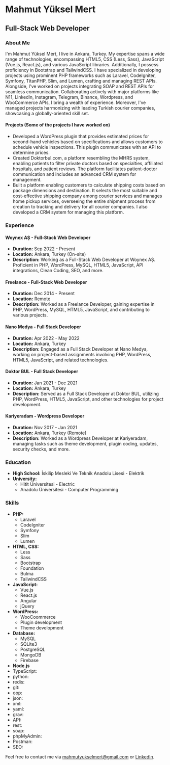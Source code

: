 # Mahmut Yüksel Mert

## Full-Stack Web Developer

### About Me
I'm Mahmut Yüksel Mert, I live in Ankara, Turkey. My expertise spans a wide range of technologies, encompassing HTML5, CSS (Less, Sass), JavaScript (Vue.js, React.js), and various JavaScript libraries. Additionally, I possess proficiency in Bootstrap and TailwindCSS. I have specialized in developing projects using prominent PHP frameworks such as Laravel, CodeIgniter, Symfony, TitanPHP, Slim, and Lumen, crafting and managing REST APIs. Alongside, I've worked on projects integrating SOAP and REST APIs for seamless communication. Collaborating actively with major platforms like N11, LinkedIn, Instagram, Telegram, Binance, Wordpress, and WooCommerce APIs, I bring a wealth of experience. Moreover, I've managed projects harmonizing with leading Turkish courier companies, showcasing a globally-oriented skill set.

#### Projects (Some of the projects I have worked on)
- Developed a WordPress plugin that provides estimated prices for second-hand vehicles based on specifications and allows customers to schedule vehicle inspections. This plugin communicates with an API to determine prices.
- Created Doktorbul.com, a platform resembling the MHRS system, enabling patients to filter private doctors based on specialties, affiliated hospitals, and patient reviews. The platform facilitates patient-doctor communication and includes an advanced CRM system for management.
- Built a platform enabling customers to calculate shipping costs based on package dimensions and destination. It selects the most suitable and cost-effective shipping company among courier services and manages home pickup services, overseeing the entire shipment process from creation to tracking and delivery for all courier companies. I also developed a CRM system for managing this platform.
 
### Experience

#### Woynex AŞ - Full-Stack Web Developer
- **Duration:** Sep 2022 - Present 
- **Location:** Ankara, Turkey (On-site)
- **Description:** Working as a Full-Stack Web Developer at Woynex AŞ. Proficient in PHP, WordPress, MySQL, HTML5, JavaScript, API integrations, Clean Coding, SEO, and more.

#### Freelance - Full-Stack Web Developer
- **Duration:** Dec 2014 - Present
- **Location:** Remote
- **Description:** Worked as a Freelance Developer, gaining expertise in PHP, WordPress, MySQL, HTML5, JavaScript, and contributing to various projects.

#### Nano Medya - Full Stack Developer
- **Duration:** Apr 2022 - May 2022
- **Location:** Ankara, Turkey
- **Description:** Engaged as a Full Stack Developer at Nano Medya, working on project-based assignments involving PHP, WordPress, HTML5, JavaScript, and related technologies.

#### Doktor BUL - Full Stack Developer
- **Duration:** Jan 2021 - Dec 2021
- **Location:** Ankara, Turkey
- **Description:** Served as a Full Stack Developer at Doktor BUL, utilizing PHP, WordPress, HTML5, JavaScript, and other technologies for project development.

#### Kariyeradam - Wordpress Developer
- **Duration:** Nov 2017 - Jan 2021
- **Location:** Ankara, Turkey (Remote)
- **Description:** Worked as a Wordpress Developer at Kariyeradam, managing tasks such as theme development, plugin coding, updates, security checks, and more.

### Education
- **High School:** İskilip Mesleki Ve Teknik Anadolu Lisesi - Elektrik
- **University:** 
  - Hitit Üniversitesi - Electric
  - Anadolu Üniversitesi - Computer Programming

### Skills
- **PHP:**
  - Laravel
  - CodeIgniter
  - Symfony
  - Slim
  - Lumen
- **HTML, CSS:**
  - Less
  - Sass
  - Bootstrap
  - Foundation
  - Bulma
  - TailwindCSS
- **JavaScript:**
  - Vue.js
  - React.js
  - Angular
  - jQuery
- **WordPress:**
  - WooCoommerce
  - Plugin development
  - Theme development
- **Database:**
  - MySQL
  - SQLite3
  - PostgreSQL
  - MongoDB
  - Firebase
- **Node.js**
- TypeScript:
- python:
- redis:
- git:
- oop:
- json:
- xml:
- yaml:
- grav:
- API:
- rest:
- soap:
- phpMyAdmin:
- Postman:
- SEO:

Feel free to contact me via [mahmutyukselmert@gmail.com](mailto:mahmutyukselmert@gmail.com) or [LinkedIn](https://www.linkedin.com/in/mahmutyukselmert/).
